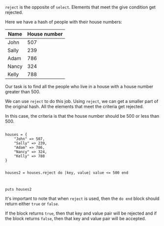 `reject` is the opposite of `select`.
Elements that meet the give condition
get rejected.

Here we have a hash of
people with their house numbers:

|Name   | House number |
|--|--|
|John   | 507   |
|Sally  | 239   |
|Adam   | 786   |
| Nancy | 324   |
| Kelly | 788   |

Our task is to find all the people
who live in a house with a house number
greater than 500.

We can use `reject` to do this job.
Using `reject`, we can get a
smaller part of the original hash.
All the elements that meet the
criteria get rejected.

In this case, the criteria is
that the house number should be
500 or less than 500.

<codeblock language="ruby" type="lesson">
<code>
houses = {
    "John" => 507,
    "Sally" => 239,
    "Adam" => 786,
    "Nancy" => 324,
    "Kelly" => 788
}

houses2 = houses.reject do |key, value|
  value <= 500
end

puts houses2
</code>
</codeblock>

It's important to note that
when `reject` is used, then
the `do end` block should
return either `true` or `false`.

If the block returns `true`,
then that key and value pair will
be rejected and if the block
returns `false`, then that key and
value pair will be accepted.